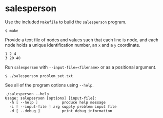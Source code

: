 salesperson
===========

Use the included `Makefile` to build the `salesperson` program.
~~~~~~~~(shell)
$ make
~~~~~~~~

Provide a text file of nodes and values such that each line is node, and each
node holds a unique identification number, an `x` and a `y` coordinate.

~~~~~~~~(shell)
1 2 4
3 20 40
~~~~~~~~

Run `salesperson` with `--input-file=<filename>` or as a positional argument.

~~~~~~~~(shell)
$ ./salesperson problem_set.txt
~~~~~~~~

See all of the program options using `--help`.

~~~~~~~~(shell)
./salesperson --help
Usage: salepesrson [options] [input-file]:
  -h [ --help ]           produce help message
  -i [ --input-file ] arg supply problem input file
  -d [ --debug ]          print debug information
~~~~~~~~
